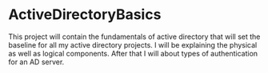 # ActiveDirectoryBasics
This project will contain the fundamentals of active directory that will set the baseline for all my active directory projects. I will be explaining the physical as well as logical components. After that I will about types of authentication for an AD server.
